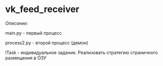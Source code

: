 # vk_feed_receiver

*Описание:*

main.py - первый процесс

process2.py - второй процесс (демон)

ITask - индивидуальное задание. Реализовать стратегию страничного размещения в ОЗУ
